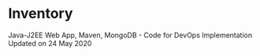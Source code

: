 # Inventory
 Java-J2EE Web App, Maven, MongoDB - Code for DevOps Implementation
Updated on 24 May 2020